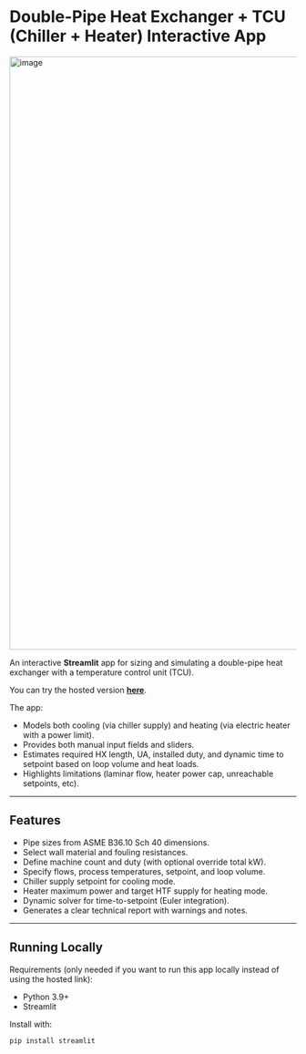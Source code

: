 # Double-Pipe Heat Exchanger + TCU (Chiller + Heater) Interactive App

<img width="2396" height="1042" alt="image" src="https://github.com/user-attachments/assets/154e2902-fdb9-45fc-a138-ecb15a4c1c20" />


An interactive **Streamlit** app for sizing and simulating a double-pipe heat exchanger with a temperature control unit (TCU).  

You can try the hosted version **[here](https://vint-j-interactiveheatexchangersizing-script-vmhpea.streamlit.app/)**.

The app:
- Models both cooling (via chiller supply) and heating (via electric heater with a power limit).  
- Provides both manual input fields and sliders.  
- Estimates required HX length, UA, installed duty, and dynamic time to setpoint based on loop volume and heat loads.  
- Highlights limitations (laminar flow, heater power cap, unreachable setpoints, etc).

---

## Features
- Pipe sizes from ASME B36.10 Sch 40 dimensions.
- Select wall material and fouling resistances.
- Define machine count and duty (with optional override total kW).
- Specify flows, process temperatures, setpoint, and loop volume.
- Chiller supply setpoint for cooling mode.
- Heater maximum power and target HTF supply for heating mode.
- Dynamic solver for time-to-setpoint (Euler integration).
- Generates a clear technical report with warnings and notes.

---

## Running Locally
Requirements (only needed if you want to run this app locally instead of using the hosted link):  

- Python 3.9+  
- Streamlit  

Install with:  
```bash
pip install streamlit
